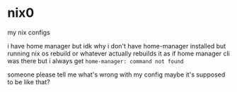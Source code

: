 # nix0

my nix configs

i have home manager but idk why i don't have home-manager installed
but running nix os rebuild or whatever actually rebuilds it as if home manager cli was there
but i always get `home-manager: command not found`

someone please tell me what's wrong with my config
maybe it's supposed to be like that?
